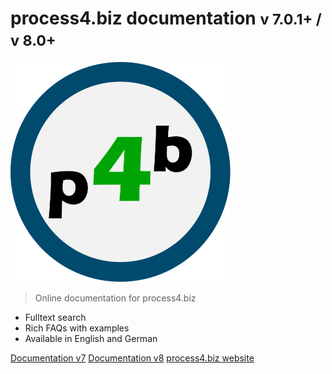 # process4.biz documentation <small>v 7.0.1+ / v 8.0+</small>

![logo](_media/p4b-icon.svg ':size=150')

> Online documentation for process4.biz

- Fulltext search
- Rich FAQs with examples
- Available in English and German

[Documentation v7](/v7/en/#/ ':ignore')
[Documentation v8](/v8/en/#/ ':ignore')
[process4.biz website](https://process4.biz/)